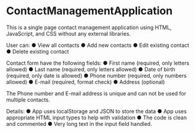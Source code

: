 # ContactManagementApplication

This is a single page contact management application using HTML, JavaScript, and CSS without any external libraries.

User can:
● View all contacts
● Add new contacts
● Edit existing contact
● Delete existing contact

Contact form have the following fields:
● First name (required, only letters allowed)
● Last name (required, only letters allowed)
● Date of birth (required, only date is allowed)
● Phone number (required, only numbers allowed)
● E-mail (required, format check)
● Address (optional)

The Phone number and E-mail address is unique and can not be used for multiple
contacts.

Details:
● App uses localStorage and JSON to store the data
● App uses appropriate HTML input types to help with validation
● The code is clean and commented
● Very long text in the input field handled.
